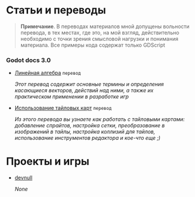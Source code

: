 # Статьи и переводы

> **Примечание**. В переводах материалов мной допущены вольности перевода, в тех местах, где это, на мой взгляд, действительно необходимо с точки зрения смысловой нагрузки и понимания материала. 
> Все примеры кода содержат только GDScript

### Godot docs 3.0

* [Линейная алгебра](/godot/vector2D) `перевод`
  
  _Этот перевод содержит основные термины и определения касающиеся векторов, действий над ними, а также их практическом применении в разработке игр_
  
* [Использование тайловых карт](/godot/tilemaps) `перевод`
  
  _Из этого перевода вы узнаете как работать с тайловыми картами: добавление спрайтов, настройка сетки, преобразование в изображений в тайлы, настройка коллизий для тайлов, использование инструментов редактора и кое-что еще ;)_
  
# Проекты и игры
- [devnull](https://pages.github.com/)
  
  _None_
